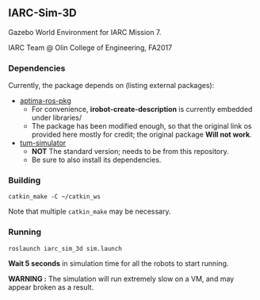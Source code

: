 ## IARC-Sim-3D

Gazebo World Environment for IARC Mission 7.

IARC Team @ Olin College of Engineering, FA2017

### Dependencies

Currently, the package depends on (listing external packages):

- [aptima-ros-pkg](https://code.google.com/archive/p/aptima-ros-pkg/source/default/source)
    * For convenience, **irobot-create-description** is currently embedded under libraries/
    * The package has been modified enough, so that the original link os provided here mostly for credit; the original package **Will not work**.
- [tum-simulator](https://github.com/angelsantamaria/tum_simulator.git)
    * **NOT** The standard version; needs to be from this repository.
    * Be sure to also install its dependencies.

### Building

```
catkin_make -C ~/catkin_ws
```

Note that multiple `catkin_make` may be necessary.

### Running

```
roslaunch iarc_sim_3d sim.launch
```

**Wait 5 seconds** in simulation time for all the robots to start running.


**WARNING :** The simulation will run extremely slow on a VM, and may appear broken as a result.
